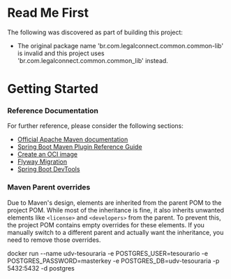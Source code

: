 # Read Me First

The following was discovered as part of building this project:

- The original package name 'br.com.legalconnect.common.common-lib' is invalid and this project uses 'br.com.legalconnect.common.common_lib' instead.

# Getting Started

### Reference Documentation

For further reference, please consider the following sections:

- [Official Apache Maven documentation](https://maven.apache.org/guides/index.html)
- [Spring Boot Maven Plugin Reference Guide](https://docs.spring.io/spring-boot/3.5.3/maven-plugin)
- [Create an OCI image](https://docs.spring.io/spring-boot/3.5.3/maven-plugin/build-image.html)
- [Flyway Migration](https://docs.spring.io/spring-boot/3.5.3/how-to/data-initialization.html#howto.data-initialization.migration-tool.flyway)
- [Spring Boot DevTools](https://docs.spring.io/spring-boot/3.5.3/reference/using/devtools.html)

### Maven Parent overrides

Due to Maven's design, elements are inherited from the parent POM to the project POM.
While most of the inheritance is fine, it also inherits unwanted elements like `<license>` and `<developers>` from the parent.
To prevent this, the project POM contains empty overrides for these elements.
If you manually switch to a different parent and actually want the inheritance, you need to remove those overrides.

docker run --name udv-tesouraria -e POSTGRES_USER=tesourario -e POSTGRES_PASSWORD=masterkey -e POSTGRES_DB=udv-tesouraria -p 5432:5432 -d postgres
